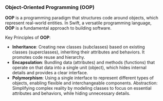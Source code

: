 ### Object-Oriented Programming (OOP)

**OOP** is a programming paradigm that structures code around objects, which represent real-world entities. In Swift, a versatile programming language, **OOP** is a fundamental approach to building software.

Key Principles of **OOP**:

- **Inheritance**: Creating new classes (subclasses) based on existing classes (superclasses), inheriting their attributes and behaviors. It promotes code reuse and hierarchy.
- **Encapsulation**: Bundling data (attributes) and methods (functions) that operate on that data into a single unit (object), which hides internal details and provides a clear interface.
- **Polymorphism**: Using a single interface to represent different types of objects, enabling flexible and interchangeable components.
Abstraction: Simplifying complex reality by modeling classes to focus on essential attributes and behaviors, while hiding unnecessary details.
